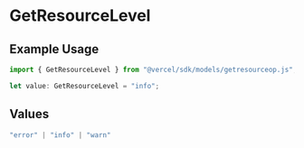 # GetResourceLevel

## Example Usage

```typescript
import { GetResourceLevel } from "@vercel/sdk/models/getresourceop.js";

let value: GetResourceLevel = "info";
```

## Values

```typescript
"error" | "info" | "warn"
```